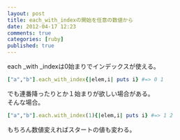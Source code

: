 ```yaml
---
layout: post
title: each_with_indexの開始を任意の数値から
date: 2012-04-17 12:23
comments: true
categories: [ruby]
published: true
---
```




each  _with  _indexは0始まりでインデックスが使える。

``` ruby
["a","b"].each_with_index{|elem,i| puts i} #=> 0 1
```

  
でも連番降ったりとか１始まりが欲しい場合がある。  
そんな場合。

``` ruby
["a","b"].each.with_index(1){|elem,i| puts i} #=> 1 2
```

  
もちろん数値変えればスタートの値も変わる。


